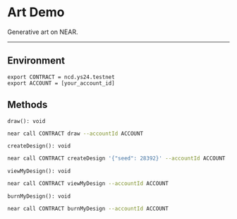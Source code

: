 # Art Demo

Generative art on NEAR.

----
## Environment
```
export CONTRACT = ncd.ys24.testnet
export ACCOUNT = [your_account_id]
```

## Methods

`draw(): void`

```sh
near call CONTRACT draw --accountId ACCOUNT
```

`createDesign(): void`

```sh
near call CONTRACT createDesign '{"seed": 28392}' --accountId ACCOUNT
```

`viewMyDesign(): void`

```sh
near call CONTRACT viewMyDesign --accountId ACCOUNT
```

`burnMyDesign(): void`

```sh
near call CONTRACT burnMyDesign --accountId ACCOUNT 
```